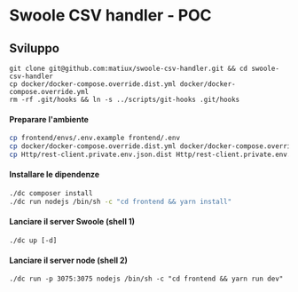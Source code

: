 Swoole CSV handler - POC
===

## Sviluppo

```
git clone git@github.com:matiux/swoole-csv-handler.git && cd swoole-csv-handler
cp docker/docker-compose.override.dist.yml docker/docker-compose.override.yml
rm -rf .git/hooks && ln -s ../scripts/git-hooks .git/hooks
```

#### Preparare l'ambiente
```bash
cp frontend/envs/.env.example frontend/.env
cp docker/docker-compose.override.dist.yml docker/docker-compose.override.yml
cp Http/rest-client.private.env.json.dist Http/rest-client.private.env.json
```
#### Installare le dipendenze
```bash
./dc composer install
./dc run nodejs /bin/sh -c "cd frontend && yarn install"
```

#### Lanciare il server Swoole (shell 1)
```shell
./dc up [-d]
```
#### Lanciare il server node (shell 2)
```shell
./dc run -p 3075:3075 nodejs /bin/sh -c "cd frontend && yarn run dev"
```
